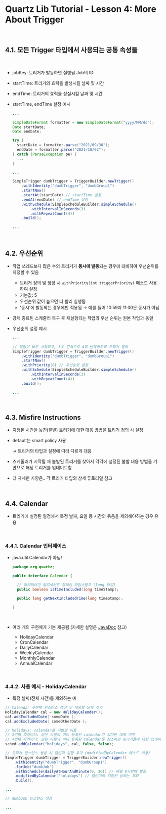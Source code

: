 # Quartz Lib Tutorial - Lesson 4: More About Trigger

<br>

## 4.1. 모든 Trigger 타입에서 사용되는 공통 속성들

<br>

- jobKey: 트리거가 발동하면 실행될 Job의 ID
- startTime: 트리거의 효력을 발생시킬 날짜 및 시간
- endTime: 트리거의 효력을 상실시킬 날짜 및 시간
- startTime, endTime 설정 예시

  ```java
  ...

  SimpleDateFormat formatter = new SimpleDateFormat("yyyy/MM/dd");
  Date startDate;
  Date endDate;

  try {
    startDate = formatter.parse("2021/09/30");
  	endDate = formatter.parse("2021/10/02");
  } catch (ParseException pe) {
    ...
  }

  ...

  SimpleTrigger dumbTrigger = TriggerBuilder.newTrigger()
      .withIdentity("dumbTrigger", "dumbGroup1")
      .startNow()
      .startAt(startDate) // startTime 설정
      .endAt(endDate) // endTime 설정
      .withSchedule(SimpleScheduleBuilder.simpleSchedule()
          .withIntervalInSeconds(3)
          .withRepeatCount(4))
      .build();

  ...
  ```

<br>

## 4.2. 우선순위

- 작업 쓰레드보다 많은 수의 트리거가 **동시에 발동**되는 경우에 대비하여 우선순위를 지정할 수 있음
  - 트리거 정의 및 생성 시 `withPriority(int triggerPriority)` 메소드 사용하여 설정
  - 기본값: 5
  - 우선순위 값이 높으면 더 빨리 실행됨
  - '동시'에 발동되는 경우에만 적용됨 → 예를 들어 10:59과 11:00은 동시가 아님
- 강제 종료된 스케줄러 복구 후 재실행되는 작업의 우선 순위는 원본 작업과 동일
- 우선순위 설정 예시

  ```java
  ...

  // 작업이 바로 시작되고, 3초 간격으로 4회 반복하도록 트리거 정의
  SimpleTrigger dumbTrigger = TriggerBuilder.newTrigger()
      .withIdentity("dumbTrigger", "dumbGroup1")
      .startNow()
      .withPriority(8) // 우선순위 설정
      .withSchedule(SimpleScheduleBuilder.simpleSchedule()
          .withIntervalInSeconds(3)
          .withRepeatCount(4))
      .build();

  ...
  ```

<br>

## 4.3. Misfire Instructions

- 지정된 시간을 놓친(불발) 트리거에 대한 대응 방법을 트리거 정의 시 설정
- default는 smart policy 사용

  → 트리거의 타입과 설정에 따라 다르게 대응

- 스케줄러가 시작될 때 불발된 트리거를 찾아서 각각에 설정된 불발 대응 방법을 기반으로 해당 트리거를 업데이트함
- 더 자세한 사항은.. 각 트리거 타입의 상세 튜토리얼 참고

<br>

## 4.4. Calendar

- 트리거에 설정된 일정에서 특정 날짜, 요일 등 시간의 묶음을 제외해야하는 경우 유용

<br>

### 4.4.1. Calendar 인터페이스

- java.util.Calendar가 아님!

  ```java
  package org.quartz;

  public interface Calendar {

  	// 파라미터가 밀리세컨드 형태의 타임스탬프 (long 타입)
    public boolean isTimeIncluded(long timeStamp);

    public long getNextIncludedTime(long timeStamp);

  }
  ```

    <br>

- 여러 개의 구현체가 기본 제공됨 (자세한 설명은 [JavaDoc](http://www.quartz-scheduler.org/api/2.3.1-SNAPSHOT/index.html) 참고)
  - HolidayCalendar
  - CronCalendar
  - DailyCalendar
  - WeeklyCalendar
  - MonthlyCalendar
  - AnnualCalendar

<br>

### 4.4.2. 사용 예시 - HolidayCalendar

- 특정 날짜(전체 시간)를 제외하는 예

```java
// Calendar 구현체 인스턴스 생성 및 제외할 날짜 추가
HolidayCalendar cal = new HolidayCalendar();
cal.addExcludedDate( someDate );
cal.addExcludedDate( someOtherDate );

// holidays: calendar를 식별할 이름
// 3번째 파라미터: 같은 이름의 이미 등록된 calendar가 있다면 대체 여부
// 4번째 파라미터: 같은 이름의 이미 등록된 calendar를 참조하던 트리거들에 대한 업데이트 여부
sched.addCalendar("holidays", cal, false, false);

// 트리거 인스턴스 생성 시 캘린더 설정 추가 (modifiedByCalendar 메소드 이용)
SimpleTrigger dumbTrigger = TriggerBuilder.newTrigger()
    .withIdentity("dumbTrigger", "dumbGroup1")
    .forJob("dumbJob")
    .withSchedule(dailyAtHourAndMinute(9, 30)) // 매일 9시반에 발동
    .modifiedByCalendar("holidays") // 캘린더에 지정된 날짜는 제외
    .build();

...

// dumbJob 인스턴스 생성

...
```
